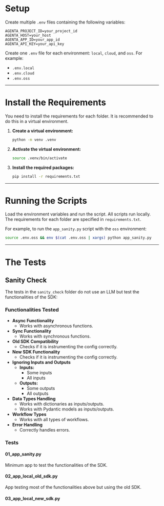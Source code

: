 # Setup

Create multiple `.env` files containing the following variables:

```
AGENTA_PROJECT_ID=your_project_id
AGENTA_HOST=your_host
AGENTA_APP_ID=your_app_id
AGENTA_API_KEY=your_api_key
```

Create one `.env` file for each environment: `local`, `cloud`, and `oss`. For example:

- `.env.local`
- `.env.cloud`
- `.env.oss`

---

# Install the Requirements

You need to install the requirements for each folder. It is recommended to do this in a virtual environment.

1. **Create a virtual environment:**

   ```bash
   python -m venv .venv
   ```

2. **Activate the virtual environment:**

   ```bash
   source .venv/bin/activate
   ```

3. **Install the required packages:**

   ```bash
   pip install -r requirements.txt
   ```

---

# Running the Scripts

Load the environment variables and run the script. All scripts run locally. The requirements for each folder are specified in `requirements.txt`.

For example, to run the `app_sanity.py` script with the `oss` environment:

```bash
source .env.oss && env $(cat .env.oss | xargs) python app_sanity.py
```

---

# The Tests

## Sanity Check

The tests in the `sanity_check` folder do not use an LLM but test the functionalities of the SDK:

### Functionalities Tested

- **Async Functionality**
  - Works with asynchronous functions.
- **Sync Functionality**
  - Works with synchronous functions.
- **Old SDK Compatibility**
  - Checks if it is instrumenting the config correctly.
- **New SDK Functionality**
  - Checks if it is instrumenting the config correctly.
- **Ignoring Inputs and Outputs**
  - **Inputs:**
    - Some inputs
    - All inputs
  - **Outputs:**
    - Some outputs
    - All outputs
- **Data Types Handling**
  - Works with dictionaries as inputs/outputs.
  - Works with Pydantic models as inputs/outputs.
- **Workflow Types**
  - Works with all types of workflows.
- **Error Handling**
  - Correctly handles errors.

### Tests

#### 01_app_sanity.py

Minimum app to test the functionalities of the SDK.

#### 02_app_local_old_sdk.py

App testing most of the functionalities above but using the old SDK.

#### 03_app_local_new_sdk.py
